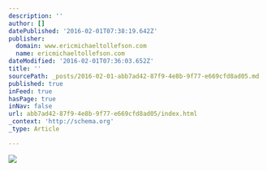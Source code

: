 ```yaml
---
description: ''
author: []
datePublished: '2016-02-01T07:38:19.642Z'
publisher:
  domain: www.ericmichaeltollefson.com
  name: ericmichaeltollefson.com
dateModified: '2016-02-01T07:36:03.652Z'
title: ''
sourcePath: _posts/2016-02-01-abb7ad42-87f9-4e8b-9f77-e669cfd8ad05.md
published: true
inFeed: true
hasPage: true
inNav: false
url: abb7ad42-87f9-4e8b-9f77-e669cfd8ad05/index.html
_context: 'http://schema.org'
_type: Article

---
```

![](http://static1.squarespace.com/static/53212e68e4b04f88d11b6979/53dc8898e4b0ccb446385c49/55686ca9e4b010e22e52a353/1432906958255/?format=2500w)